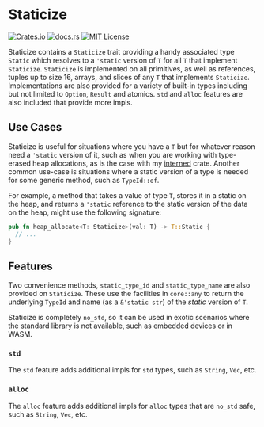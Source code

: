 # Staticize

[![Crates.io](https://img.shields.io/crates/v/staticize)](https://crates.io/crates/staticize)
[![docs.rs](https://img.shields.io/docsrs/staticize?label=docs)](https://docs.rs/staticize/latest/staticize/)
[![MIT License](https://img.shields.io/github/license/sam0x17/staticize)](https://github.com/sam0x17/staticize/blob/main/LICENSE)

Staticize contains a `Staticize` trait providing a handy associated type `Static` which
resolves to a `'static` version of `T` for all `T` that implement `Staticize`. `Staticize` is
implemented on all primitives, as well as references, tuples up to size 16, arrays, and slices
of any `T` that implements `Staticize`. Implementations are also provided for a variety of
built-in types including but not limited to `Option`, `Result` and atomics. `std` and `alloc`
features are also included that provide more impls.

## Use Cases

Staticize is useful for situations where you have a `T` but for whatever reason need a
`'static` version of it, such as when you are working with type-erased heap allocations, as is
the case with my [interned](https://crates.io/crates/interned) crate. Another common use-case
is situations where a static version of a type is needed for some generic method, such as
`TypeId::of`.

For example, a method that takes a value of type `T`, stores it in a static on the heap, and
returns a `'static` reference to the static version of the data on the heap, might use the
following signature:

```rust
pub fn heap_allocate<T: Staticize>(val: T) -> T::Static {
  // ...
}
```

## Features

Two convenience methods, `static_type_id` and `static_type_name` are also provided on
`Staticize`. These use the facilities in `core::any` to return the underlying `TypeId` and
name (as a `&'static str`) of the _static_ version of `T`.

Staticize is completely `no_std`, so it can be used in exotic scenarios where the standard
library is not available, such as embedded devices or in WASM.

### `std`

The `std` feature adds additional impls for `std` types, such as `String`, `Vec`, etc.

### `alloc`

The `alloc` feature adds additional impls for `alloc` types that are `no_std` safe, such as
`String`, `Vec`, etc.
